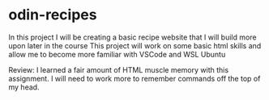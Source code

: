 # odin-recipes
In this project I will be creating a basic recipe website that I will build more upon later in the course
This project will work on some basic html skills and allow me to become more familiar with VSCode and WSL Ubuntu

Review: I learned a fair amount of HTML muscle memory with this assignment. I will need to work more to remember
commands off the top of my head.